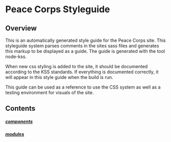 # Peace Corps Styleguide

## Overview

This is an automatically generated style guide for the Peace Corps site. This
styleguide system parses comments in the sites sass files and generates this
markup to be displayed as a guide. The guide is generated with the tool
node-kss.

When new css styling is added to the site, it should be documented according
to the KSS standards. If everything is documented correctly, it will appear in
this style guide when the build is run.

This guide can be used as a reference to use the CSS system as well as a testing
environment for visuals of the site.

## Contents
##### [components](section-components.html)
##### [modules](section-modules.html)
